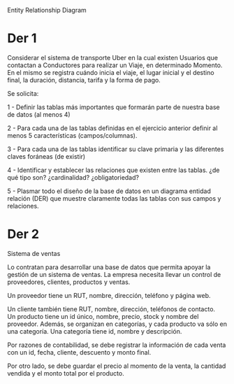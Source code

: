 
Entity Relationship Diagram


# Der 1

Considerar el sistema de transporte Uber en la cual existen Usuarios que contactan a Conductores para realizar un Viaje, en determinado Momento. En el mismo se registra cuándo inicia el viaje, el lugar inicial y el destino final, la duración, distancia, tarifa y la forma de pago. 
 
Se solicita: 
 
1  - Definir las tablas más importantes que formarán parte de nuestra base de datos 
(al menos 4) 
 
2 - Para cada una de las tablas definidas en el ejercicio anterior definir al menos 5 
características (campos/columnas). 
 
3 - Para cada una de las tablas identificar su clave primaria y las diferentes claves 
foráneas (de existir) 
 
4 - Identificar y establecer las relaciones que existen entre las tablas. ¿de qué tipo 
son? ¿cardinalidad? ¿obligatoriedad? 
 
5 - Plasmar todo el diseño de la base de datos en un diagrama entidad relación (DER) 
que muestre claramente todas las tablas con sus campos y relaciones. 
 

 # Der 2

Sistema de ventas 

Lo contratan para desarrollar una base de datos que permita apoyar la gestión de un sistema de ventas. La empresa necesita llevar un control de proveedores, clientes, productos y ventas. 

Un proveedor tiene un RUT, nombre, dirección, teléfono y página web.  

Un cliente también tiene RUT, nombre, dirección, teléfonos de contacto.  
Un producto tiene un id único, nombre, precio, stock y nombre del proveedor. Además, se  organizan en categorías, y cada producto va sólo en una categoría. Una categoría tiene id, nombre y descripción. 

Por razones de contabilidad, se debe registrar la información de cada venta con un id, fecha,  cliente, descuento y monto final. 

Por otro lado, se debe guardar el precio al momento de la venta, la cantidad vendida y el monto total por el producto. 